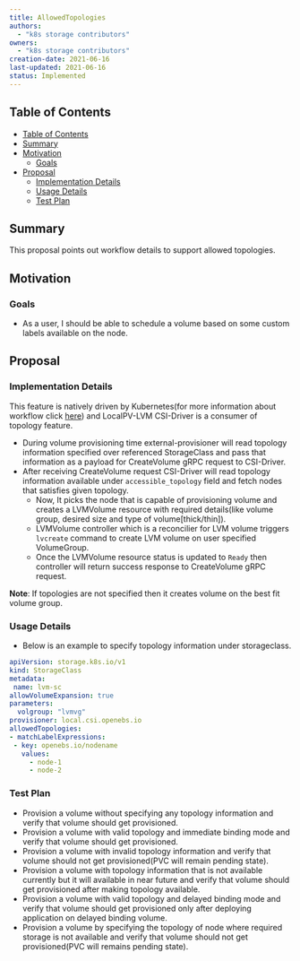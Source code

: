 ```yaml
---
title: AllowedTopologies
authors:
  - "k8s storage contributors"
owners:
  - "k8s storage contributors"
creation-date: 2021-06-16
last-updated: 2021-06-16
status: Implemented
---
```


## Table of Contents
- [Table of Contents](#table-of-contents)
- [Summary](#summary)
- [Motivation](#motivation)
  - [Goals](#goals)
- [Proposal](#proposal)
  - [Implementation Details](#implementation-details)
  - [Usage Details](#usage-details)
  - [Test Plan](#test-plan)


## Summary

This proposal points out workflow details to support allowed topologies.

## Motivation

### Goals

- As a user, I should be able to schedule a volume based on some custom labels available on the node.

## Proposal


### Implementation Details

This feature is natively driven by Kubernetes(for more information about workflow click [here](https://github.com/kubernetes/community/blob/master/contributors/design-proposals/storage/volume-topology-scheduling.md#volume-topology-aware-scheduling)) and LocalPV-LVM CSI-Driver is a consumer of topology
feature.

- During volume provisioning time external-provisioner will read topology information specified
  over referenced StorageClass and pass that information as a payload for CreateVolume
  gRPC request to CSI-Driver.
- After receiving CreateVolume request CSI-Driver will read topology information available under
  `accessible_topology` field and fetch nodes that satisfies given topology. 
    - Now, It picks the node that is capable of provisioning volume and creates a LVMVolume resource
      with required details(like volume group, desired size and type of volume[thick/thin]).
    -  LVMVolume controller which is a reconcilier for LVM volume triggers `lvcreate` command to
       create LVM volume on user specified VolumeGroup.
    - Once the LVMVolume resource status is updated to `Ready` then controller will return success
      response to CreateVolume gRPC request.

**Note**: If topologies are not specified then it creates volume on the best fit volume group.

### Usage Details

- Below is an example to specify topology information under storageclass.
```yaml
apiVersion: storage.k8s.io/v1
kind: StorageClass
metadata:
 name: lvm-sc
allowVolumeExpansion: true
parameters:
  volgroup: "lvmvg"
provisioner: local.csi.openebs.io
allowedTopologies:
- matchLabelExpressions:
 - key: openebs.io/nodename
   values:
     - node-1
     - node-2
```

### Test Plan

- Provision a volume without specifying any topology information and
  verify that volume should get provisioned.
- Provision a volume with valid topology and immediate binding mode and
  verify that volume should get provisioned.
- Provision a volume with invalid topology information and verify that
  volume should not get provisioned(PVC will remain pending state).
- Provision a volume with topology information that is not available
  currently but it will available in near future and verify that volume should
  get provisioned after making topology available.
- Provision a volume with valid topology and delayed binding mode and verify
  that volume should get provisioned only after deploying application on delayed
  binding volume.
- Provision a volume by specifying the topology of node where required storage
  is not available and verify that volume should not get provisioned(PVC will
  remains pending state).
